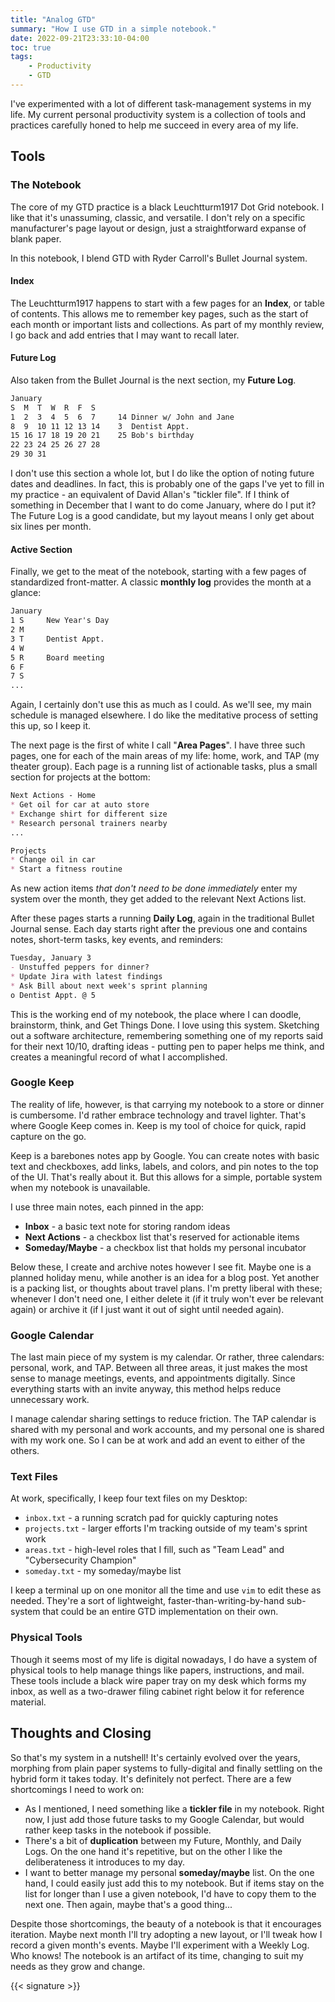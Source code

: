 ```yaml
---
title: "Analog GTD"
summary: "How I use GTD in a simple notebook."
date: 2022-09-21T23:33:10-04:00
toc: true
tags:
    - Productivity
    - GTD
---
```


I've experimented with a lot of different task-management systems in my life.  My current personal productivity system is a collection of tools and practices carefully honed to help me succeed in every area of my life. 

## Tools
### The Notebook
The core of my GTD practice is a black Leuchtturm1917 Dot Grid notebook.  I like that it's unassuming, classic, and versatile.  I don't rely on a specific manufacturer's page layout or design, just a straightforward expanse of blank paper.

In this notebook, I blend GTD with Ryder Carroll's Bullet Journal system.

#### Index
The Leuchtturm1917 happens to start with a few pages for an **Index**, or table of contents.  This allows me to remember key pages, such as the start of each month or important lists and collections.  As part of my monthly review, I go back and add entries that I may want to recall later.

#### Future Log
Also taken from the Bullet Journal is the next section, my **Future Log**.  

```markdown
January
S  M  T  W  R  F  S
1  2  3  4  5  6  7     14 Dinner w/ John and Jane
8  9  10 11 12 13 14    3  Dentist Appt.
15 16 17 18 19 20 21    25 Bob's birthday
22 23 24 25 26 27 28
29 30 31
```

I don't use this section a whole lot, but I do like the option of noting future dates and deadlines.  In fact, this is probably one of the gaps I've yet to fill in my practice - an equivalent of David Allan's "tickler file".  If I think of something in December that I want to do come January, where do I put it?  The Future Log is a good candidate, but my layout means I only get about six lines per month.

#### Active Section
Finally, we get to the meat of the notebook, starting with a few pages of standardized front-matter.  A classic **monthly log** provides the month at a glance:

```markdown
January
1 S     New Year's Day
2 M
3 T     Dentist Appt.
4 W
5 R     Board meeting
6 F
7 S
...
```
Again, I certainly don't use this as much as I could.  As we'll see, my main schedule is managed elsewhere.  I do like the meditative process of setting this up, so I keep it.

The next page is the first of white I call "**Area Pages**".  I have three such pages, one for each of the main areas of my life: home, work, and TAP (my theater group).  Each page is a running list of actionable tasks, plus a small section for projects at the bottom:

```markdown
Next Actions - Home
* Get oil for car at auto store
* Exchange shirt for different size
* Research personal trainers nearby
...

Projects
* Change oil in car
* Start a fitness routine
```

As new action items _that don't need to be done immediately_ enter my system over the month, they get added to the relevant Next Actions list.

After these pages starts a running **Daily Log**, again in the traditional Bullet Journal sense.  Each day starts right after the previous one and contains notes, short-term tasks, key events, and reminders:

```markdown
Tuesday, January 3
- Unstuffed peppers for dinner?
* Update Jira with latest findings
* Ask Bill about next week's sprint planning
o Dentist Appt. @ 5
```

This is the working end of my notebook, the place where I can doodle, brainstorm, think, and Get Things Done.  I love using this system.  Sketching out a software architecture, remembering something one of my reports said for their next 10/10, drafting ideas - putting pen to paper helps me think, and creates a meaningful record of what I accomplished.

### Google Keep
The reality of life, however, is that carrying my notebook to a store or dinner is cumbersome.  I'd rather embrace technology and travel lighter.  That's where Google Keep comes in.  Keep is my tool of choice for quick, rapid capture on the go.

Keep is a barebones notes app by Google.  You can create notes with basic text and checkboxes, add links, labels, and colors, and pin notes to the top of the UI.  That's really about it.  But this allows for a simple, portable system when my notebook is unavailable.

I use three main notes, each pinned in the app:

* **Inbox** - a basic text note for storing random ideas
* **Next Actions** - a checkbox list that's reserved for actionable items
* **Someday/Maybe** - a checkbox list that holds my personal incubator

Below these, I create and archive notes however I see fit.  Maybe one is a planned holiday menu, while another is an idea for a blog post.  Yet another is a packing list, or thoughts about travel plans.  I'm pretty liberal with these; whenever I don't need one, I either delete it (if it truly won't ever be relevant again) or archive it (if I just want it out of sight until needed again).

### Google Calendar
The last main piece of my system is my calendar.  Or rather, three calendars: personal, work, and TAP.  Between all three areas, it just makes the most sense to manage meetings, events, and appointments digitally.  Since everything starts with an invite anyway, this method helps reduce unnecessary work.

I manage calendar sharing settings to reduce friction.  The TAP calendar is shared with my personal and work accounts, and my personal one is shared with my work one.  So I can be at work and add an event to either of the others.

### Text Files
At work, specifically, I keep four text files on my Desktop:

* `inbox.txt` - a running scratch pad for quickly capturing notes
* `projects.txt` - larger efforts I'm tracking outside of my team's sprint work
* `areas.txt` - high-level roles that I fill, such as "Team Lead" and "Cybersecurity Champion"
* `someday.txt` - my someday/maybe list

I keep a terminal up on one monitor all the time and use `vim` to edit these as needed.  They're a sort of lightweight, faster-than-writing-by-hand sub-system that could be an entire GTD implementation on their own.

### Physical Tools
Though it seems most of my life is digital nowadays, I do have a system of physical tools to help manage things like papers, instructions, and mail.  These tools include a black wire paper tray on my desk which forms my inbox, as well as a two-drawer filing cabinet right below it for reference material.


## Thoughts and Closing
So that's my system in a nutshell!  It's certainly evolved over the years, morphing from plain paper systems to fully-digital and finally settling on the hybrid form it takes today.  It's definitely not perfect.  There are a few shortcomings I need to work on:

* As I mentioned, I need something like a **tickler file** in my notebook.  Right now, I just add those future tasks to my Google Calendar, but would rather keep tasks in the notebook if possible.
* There's a bit of **duplication** between my Future, Monthly, and Daily Logs.  On the one hand it's repetitive, but on the other I like the deliberateness it introduces to my day.
* I want to better manage my personal **someday/maybe** list.  On the one hand, I could easily just add this to my notebook.  But if items stay on the list for longer than I use a given notebook, I'd have to copy them to the next one.  Then again, maybe that's a good thing...

Despite those shortcomings, the beauty of a notebook is that it encourages iteration.  Maybe next month I'll try adopting a new layout, or I'll tweak how I record a given month's events.  Maybe I'll experiment with a Weekly Log.  Who knows!  The notebook is an artifact of its time, changing to suit my needs as they grow and change.

{{< signature >}}

